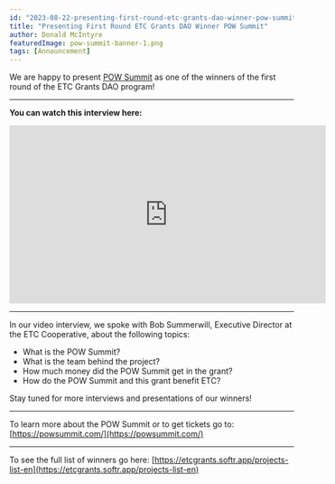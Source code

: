 ```yaml
---
id: "2023-08-22-presenting-first-round-etc-grants-dao-winner-pow-summit-cn"
title: "Presenting First Round ETC Grants DAO Winner POW Summit"
author: Donald McIntyre
featuredImage: pow-summit-banner-1.png
tags: [Announcement]
---
```


We are happy to present [POW Summit](https://etcgrants.softr.app/project-details-zh?recordId=recHBC1GES5DpKSPF) as one of the winners of the first round of the ETC Grants DAO program!  

---
**You can watch this interview here:**

<iframe width="560" height="315" src="https://www.youtube.com/embed/mtFyACwF1Hg" title="YouTube video player" frameborder="0" allow="accelerometer; autoplay; clipboard-write; encrypted-media; gyroscope; picture-in-picture; web-share" allowfullscreen></iframe>

---

In our video interview, we spoke with Bob Summerwill, Executive Director at the ETC Cooperative, about the following topics:  

- What is the POW Summit?
- What is the team behind the project?  
- How much money did the POW Summit get in the grant?
- How do the POW Summit and this grant benefit ETC?

Stay tuned for more interviews and presentations of our winners!

---

To learn more about the POW Summit or to get tickets go to: [https://powsummit.com/](https://powsummit.com/)

---

To see the full list of winners go here: [https://etcgrants.softr.app/projects-list-en](https://etcgrants.softr.app/projects-list-en)
